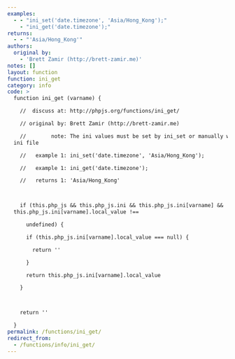 ```yaml
---
examples:
  - - "ini_set('date.timezone', 'Asia/Hong_Kong');"
    - "ini_get('date.timezone');"
returns:
  - - "'Asia/Hong_Kong'"
authors:
  original by:
    - 'Brett Zamir (http://brett-zamir.me)'
notes: []
layout: function
function: ini_get
category: info
code: >
  function ini_get (varname) {

    //  discuss at: http://phpjs.org/functions/ini_get/

    // original by: Brett Zamir (http://brett-zamir.me)

    //        note: The ini values must be set by ini_set or manually within an
  ini file

    //   example 1: ini_set('date.timezone', 'Asia/Hong_Kong');

    //   example 1: ini_get('date.timezone');

    //   returns 1: 'Asia/Hong_Kong'



    if (this.php_js && this.php_js.ini && this.php_js.ini[varname] &&
  this.php_js.ini[varname].local_value !==

      undefined) {

      if (this.php_js.ini[varname].local_value === null) {

        return ''

      }

      return this.php_js.ini[varname].local_value

    }



    return ''

  }
permalink: /functions/ini_get/
redirect_from:
  - /functions/info/ini_get/
---
```


<!-- WARNING! This file is auto generated by `npm run web:inject`, do not edit by hand -->
